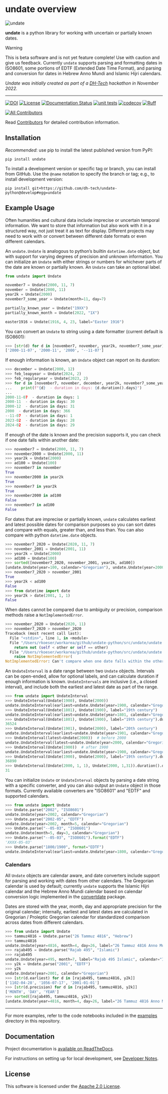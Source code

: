 # undate overview

![undate](_static/undate_logo.png)

**undate** is a python library for working with uncertain or partially known dates.

> [!WARNING]
> This is beta software and is not yet feature complete! Use with caution and give us feedback.
> Currently `undate` supports parsing and formatting dates in ISO8601, some
> portions of EDTF (Extended Date Time Format), and parsing and conversion for dates in Hebrew Anno Mundi and Islamic Hijri calendars.

_Undate was initially created as part of a [DH-Tech](https://dh-tech.github.io/) hackathon in November 2022._

---

[![DOI](https://zenodo.org/badge/DOI/10.5281/zenodo.11068867.svg)](https://doi.org/10.5281/zenodo.11068867)
[![License](https://img.shields.io/badge/License-Apache_2.0-blue.svg)](https://opensource.org/licenses/Apache-2.0)
[![Documentation Status](https://readthedocs.org/projects/undate-python/badge/?version=latest)](https://undate-python.readthedocs.io/en/latest/?badge=latest)
[![unit tests](https://github.com/dh-tech/undate-python/actions/workflows/unit_tests.yml/badge.svg)](https://github.com/dh-tech/undate-python/actions/workflows/unit_tests.yml)
[![codecov](https://codecov.io/gh/dh-tech/undate-python/branch/main/graph/badge.svg?token=GE7HZE8C9D)](https://codecov.io/gh/dh-tech/undate-python)
[![Ruff](https://img.shields.io/endpoint?url=https://raw.githubusercontent.com/astral-sh/ruff/main/assets/badge/v2.json)](https://github.com/astral-sh/ruff)

<!-- ALL-CONTRIBUTORS-BADGE:START - Do not remove or modify this section -->

[![All Contributors](https://img.shields.io/badge/all_contributors-5-orange.svg?style=flat-square)](CONTRIBUTORS.md)

<!-- ALL-CONTRIBUTORS-BADGE:END -->

Read [Contributors](CONTRIBUTORS.md) for detailed contribution information.

## Installation

_Recommended_: use pip to install the latest published version from PyPI:

```console
pip install undate
```

To install a development version or specific tag or branch, you can install from GitHub.
Use the `@name` notation to specify the branch or tag; e.g., to install development version:

```console
pip install git+https://github.com/dh-tech/undate-python@develop#egg=undate
```

## Example Usage

Often humanities and cultural data include imprecise or uncertain
temporal information. We want to store that information but also work
with it in a structured way, not just treat it as text for display.
Different projects may need to work with or convert between different
date formats or even different calendars.

An `undate.Undate` is analogous to python’s builtin `datetime.date`
object, but with support for varying degrees of precision and unknown
information. You can initialize an `Undate` with either strings or
numbers for whichever parts of the date are known or partially known.
An `Undate` can take an optional label.

```python
from undate import Undate

november7 = Undate(2000, 11, 7)
november = Undate(2000, 11)
year2k = Undate(2000)
november7_some_year = Undate(month=11, day=7)

partially_known_year = Undate("19XX")
partially_known_month = Undate(2022, "1X")

easter1916 = Undate(1916, 4, 23, label="Easter 1916")
```

You can convert an `Undate` to string using a date formatter (current default is ISO8601):

```python
>>> [str(d) for d in [november7, november, year2k, november7_some_year]]
['2000-11-07', '2000-11', '2000', '--11-07']
```

If enough information is known, an `Undate` object can report on its duration:

```python
>>> december = Undate(2000, 12)
>>> feb_leapyear = Undate(2024, 2)
>>> feb_regularyear = Undate(2023, 2)
>>> for d in [november7, november, december, year2k, november7_some_year, feb_regularyear, feb_leapyear]:
...    print(f"{d}  - duration in days: {d.duration().days}")
...
2000-11-07  - duration in days: 1
2000-11  - duration in days: 30
2000-12  - duration in days: 31
2000  - duration in days: 366
--11-07  - duration in days: 1
2023-02  - duration in days: 28
2024-02  - duration in days: 29
```

If enough of the date is known and the precision supports it, you can
check if one date falls within another date:

```python
>>> november7 = Undate(2000, 11, 7)
>>> november2000 = Undate(2000, 11)
>>> year2k = Undate(2000)
>>> ad100 = Undate(100)
>>> november7 in november
True
>>> november2000 in year2k
True
>>> november7 in year2k
True
>>> november2000 in ad100
False
>>> november7 in ad100
False
```

For dates that are imprecise or partially known, `undate` calculates
earliest and latest possible dates for comparison purposes so you can
sort dates and compare with equals, greater than, and less than. You
can also compare with python `datetime.date` objects.

```python 
>>> november7_2020 = Undate(2020, 11, 7)
>>> november_2001 = Undate(2001, 11)
>>> year2k = Undate(2000)
>>> ad100 = Undate(100)
>>> sorted([november7_2020, november_2001, year2k, ad100])
[undate.Undate(year=100, calendar="Gregorian"), undate.Undate(year=2000, calendar="Gregorian"), undate.Undate(year=2001, month=11, calendar="Gregorian"), undate.Undate(year=2020, month=11, day=7, calendar="Gregorian")]
>>> november7_2020 > november_2001
True
>>> year2k < ad100
False
>>> from datetime import date
>>> year2k > date(2001, 1, 1)
False
```

When dates cannot be compared due to ambiguity or precision, comparison
methods raise a `NotImplementedError`.

```python
>>> november_2020 = Undate(2020, 11)
>>> november7_2020 > november_2020
Traceback (most recent call last):
  File "<stdin>", line 1, in <module>
  File "/Users/rkoeser/workarea/github/undate-python/src/undate/undate.py", line 262, in __gt__
    return not (self < other or self == other)
  File "/Users/rkoeser/workarea/github/undate-python/src/undate/undate.py", line 245, in __lt__
    raise NotImplementedError(
NotImplementedError: Can't compare when one date falls within the other
```

An `UndateInterval` is a date range between two `Undate` objects.
Intervals can be open-ended, allow for optional labels, and can
calculate duration if enough information is known. `UndateIntervals`
are inclusive (i.e., a closed interval), and include both the earliest
and latest date as part of the range.

```python
>>> from undate import UndateInterval
>>> UndateInterval(Undate(1900), Undate(2000))
undate.UndateInterval(earliest=undate.Undate(year=1900, calendar="Gregorian"), latest=undate.Undate(year=2000, calendar="Gregorian"))
>>> UndateInterval(Undate(1801), Undate(1900), label="19th century")
undate.UndateInterval(earliest=undate.Undate(year=1801, calendar="Gregorian"), latest=undate.Undate(year=1900, calendar="Gregorian"), label="19th century")
>>> UndateInterval(Undate(1801), Undate(1900), label="19th century").duration().days
36524
>>> UndateInterval(Undate(1901), Undate(2000), label="20th century")
undate.UndateInterval(earliest=undate.Undate(year=1901, calendar="Gregorian"), latest=undate.Undate(year=2000, calendar="Gregorian"), label="20th century")
>>> UndateInterval(latest=Undate(2000))  # before 2000
undate.UndateInterval(latest=undate.Undate(year=2000, calendar="Gregorian"))
>>> UndateInterval(Undate(1900))  # after 1900
undate.UndateInterval(earliest=undate.Undate(year=1900, calendar="Gregorian"))
>>> UndateInterval(Undate(1900), Undate(2000), label="19th century").duration().days
36890
>>> UndateInterval(Undate(2000, 1, 1), Undate(2000, 1,31)).duration().days
31
```

You can initialize `Undate` or `UndateInterval` objects by parsing a
date string with a specific converter, and you can also output an
`Undate` object in those formats. Currently available converters
are "ISO8601" and "EDTF" and supported calendars.

```python
>>> from undate import Undate
>>> Undate.parse("2002", "ISO8601")
undate.Undate(year=2002, calendar="Gregorian")
>>> Undate.parse("2002-05", "EDTF")
undate.Undate(year=2002, month=5, calendar="Gregorian")
>>> Undate.parse("--05-03", "ISO8601")
undate.Undate(month=5, day=3, calendar="Gregorian")
>>> Undate.parse("--05-03", "ISO8601").format("EDTF")
'XXXX-05-03'
>>> Undate.parse("1800/1900", format="EDTF")
undate.UndateInterval(earliest=undate.Undate(year=1800, calendar="Gregorian"), latest=undate.Undate(year=1900, calendar="Gregorian"))
```

### Calendars

All `Undate` objects are calendar aware, and date converters include
support for parsing and working with dates from other calendars. The
Gregorian calendar is used by default; currently `undate` supports the
Islamic Hijri calendar and the Hebrew Anno Mundi calendar based on
calendar conversion logic implemented in the
[convertdate](https://convertdate.readthedocs.io/en/latest/) package.

Dates are stored with the year, month, day and appropriate precision for
the original calendar; internally, earliest and latest dates are
calculated in Gregorian / Proleptic Gregorian calendar for standardized
comparison across dates from different calendars.

```python
>>> from undate import Undate
>>> tammuz4816 = Undate.parse("26 Tammuz 4816", "Hebrew")
>>> tammuz4816
undate.Undate(year=4816, month=4, day=26, label="26 Tammuz 4816 Anno Mundi", calendar="Hebrew")
>>> rajab495 = Undate.parse("Rajab 495", "Islamic")
>>> rajab495
undate.Undate(year=495, month=7, label="Rajab 495 Islamic", calendar="Islamic")
>>> y2k = Undate.parse("2001", "EDTF")
>>> y2k
undate.Undate(year=2001, calendar="Gregorian")
>>> [str(d.earliest) for d in [rajab495, tammuz4816, y2k]]
['1102-04-28', '1056-07-17', '2001-01-01']
>>> [str(d.precision) for d in [rajab495, tammuz4816, y2k]]
['MONTH', 'DAY', 'YEAR']
>>> sorted([rajab495, tammuz4816, y2k])
[undate.Undate(year=4816, month=4, day=26, label="26 Tammuz 4816 Anno Mundi", calendar="Hebrew"), undate.Undate(year=495, month=7, label="Rajab 495 Islamic", calendar="Islamic"), undate.Undate(year=2001, calendar="Gregorian")]
```

---

For more examples, refer to the code notebooks included in the 
[examples](https://github.com/dh-tech/undate-python/tree/main/examples/) 
directory in this repository.

## Documentation

Project documentation is [available on ReadTheDocs](https://undate-python.readthedocs.io/en/latest/).

For instructions on setting up for local development, see [Developer Notes](DEVELOPER_NOTES.md).

## License

This software is licensed under the [Apache 2.0 License](LICENSE.md).
